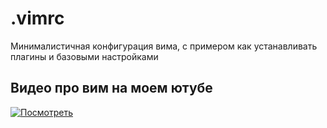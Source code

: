 # .vimrc

Минималистичная конфигурация вима, с примером как устанавливать плагины и базовыми настройками

## Видео про вим на моем ютубе
[![Посмотреть](https://img.youtube.com/vi/_1j3asFVcxM/0.jpg)](https://youtu.be/_1j3asFVcxM)
